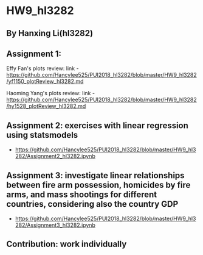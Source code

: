 # HW9_hl3282
## By Hanxing Li(hl3282)

## Assignment 1:

Effy Fan's plots review: link - https://github.com/Hancylee525/PUI2018_hl3282/blob/master/HW9_hl3282/yf1150_plotReview_hl3282.md

Haoming Yang's plots review: link - https://github.com/Hancylee525/PUI2018_hl3282/blob/master/HW9_hl3282/hy1528_plotReview_hl3282.md

## Assignment 2: exercises with linear regression using statsmodels
- https://github.com/Hancylee525/PUI2018_hl3282/blob/master/HW9_hl3282/Assignment2_hl3282.ipynb

## Assignment 3: investigate linear relationships between fire arm possession, homicides by fire arms, and mass shootings for different countries, considering also the country GDP
- https://github.com/Hancylee525/PUI2018_hl3282/blob/master/HW9_hl3282/Assignment3_hl3282.ipynb

## Contribution: work individually